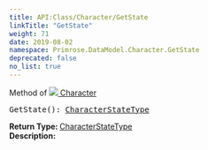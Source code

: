 ```yaml
---
title: API:Class/Character/GetState
linkTitle: "GetState"
weight: 71
date: 2019-08-02
namespace: Primrose.DataModel.Character.GetState
deprecated: false
no_list: true
---
```

Method of <a href="/docs/api-reference/Class/Character"><img src="/icons/silk/humanoid.png"/>&nbsp;Character</a>
<pre class="method-declaration">
GetState(): <a class="type" href="/docs/api-reference/Enum/CharacterStateType">CharacterStateType</a></pre>
<b>Return Type: </b>
<a class="type" href="/docs/api-reference/Enum/CharacterStateType">CharacterStateType</a>
<br/>
<b>Description: </b>